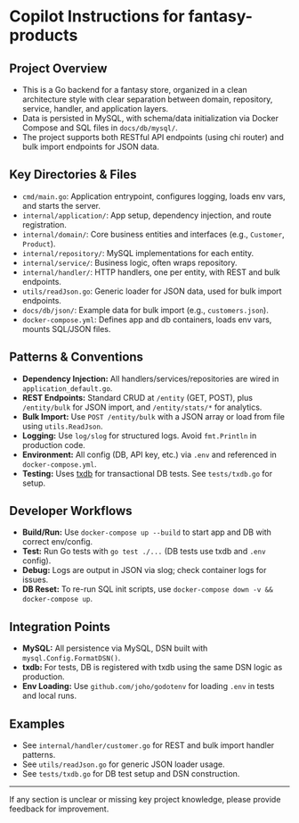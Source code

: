 # Copilot Instructions for fantasy-products

## Project Overview
- This is a Go backend for a fantasy store, organized in a clean architecture style with clear separation between domain, repository, service, handler, and application layers.
- Data is persisted in MySQL, with schema/data initialization via Docker Compose and SQL files in `docs/db/mysql/`.
- The project supports both RESTful API endpoints (using chi router) and bulk import endpoints for JSON data.

## Key Directories & Files
- `cmd/main.go`: Application entrypoint, configures logging, loads env vars, and starts the server.
- `internal/application/`: App setup, dependency injection, and route registration.
- `internal/domain/`: Core business entities and interfaces (e.g., `Customer`, `Product`).
- `internal/repository/`: MySQL implementations for each entity.
- `internal/service/`: Business logic, often wraps repository.
- `internal/handler/`: HTTP handlers, one per entity, with REST and bulk endpoints.
- `utils/readJson.go`: Generic loader for JSON data, used for bulk import endpoints.
- `docs/db/json/`: Example data for bulk import (e.g., `customers.json`).
- `docker-compose.yml`: Defines app and db containers, loads env vars, mounts SQL/JSON files.

## Patterns & Conventions
- **Dependency Injection:** All handlers/services/repositories are wired in `application_default.go`.
- **REST Endpoints:** Standard CRUD at `/entity` (GET, POST), plus `/entity/bulk` for JSON import, and `/entity/stats/*` for analytics.
- **Bulk Import:** Use `POST /entity/bulk` with a JSON array or load from file using `utils.ReadJson`.
- **Logging:** Use `log/slog` for structured logs. Avoid `fmt.Println` in production code.
- **Environment:** All config (DB, API key, etc.) via `.env` and referenced in `docker-compose.yml`.
- **Testing:** Uses [txdb](https://github.com/DATA-DOG/go-txdb) for transactional DB tests. See `tests/txdb.go` for setup.

## Developer Workflows
- **Build/Run:** Use `docker-compose up --build` to start app and DB with correct env/config.
- **Test:** Run Go tests with `go test ./...` (DB tests use txdb and `.env` config).
- **Debug:** Logs are output in JSON via slog; check container logs for issues.
- **DB Reset:** To re-run SQL init scripts, use `docker-compose down -v && docker-compose up`.

## Integration Points
- **MySQL:** All persistence via MySQL, DSN built with `mysql.Config.FormatDSN()`.
- **txdb:** For tests, DB is registered with txdb using the same DSN logic as production.
- **Env Loading:** Use `github.com/joho/godotenv` for loading `.env` in tests and local runs.

## Examples
- See `internal/handler/customer.go` for REST and bulk import handler patterns.
- See `utils/readJson.go` for generic JSON loader usage.
- See `tests/txdb.go` for DB test setup and DSN construction.

---
If any section is unclear or missing key project knowledge, please provide feedback for improvement.
